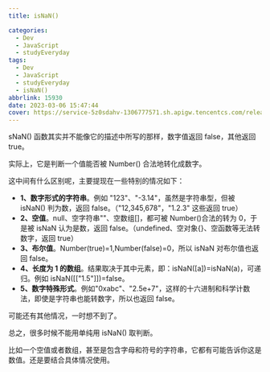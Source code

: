 ```yaml
---
title: isNaN()

categories:
  - Dev
  - JavaScript
  - studyEveryday
tags:
  - Dev
  - JavaScript
  - studyEveryday
  - isNaN()
abbrlink: 15930
date: 2023-03-06 15:47:44
cover: https://service-5z0sdahv-1306777571.sh.apigw.tencentcs.com/release/?uuid=8c125540acd0441592bd12829a08f768
---
```


sNaN() 函数其实并不能像它的描述中所写的那样，数字值返回 false，其他返回 true。

实际上，它是判断一个值能否被 Number() 合法地转化成数字。

这中间有什么区别呢，主要提现在一些特别的情况如下：

- **1、数字形式的字符串**。例如 "123"、"-3.14"，虽然是字符串型，但被 isNaN() 判为数，返回 false。（"12,345,678"，"1.2.3" 这些返回 true）
- **2、空值**。null、空字符串""、空数组[]，都可被 Number()合法的转为 0，于是被 isNaN 认为是数，返回 false。（undefined、空对象{}、空函数等无法转数字，返回 true）
- **3、布尔值**。Number(true)=1,Number(false)=0，所以 isNaN 对布尔值也返回 false。
- **4、长度为 1 的数组**。结果取决于其中元素，即：isNaN(\[a\])=isNaN(a)，可递归。例如 isNaN(\[\["1.5"]])=false。
- **5、数字特殊形式**。例如"0xabc"、"2.5e+7"，这样的十六进制和科学计数法，即使是字符串也能转数字，所以也返回 false。

可能还有其他情况，一时想不到了。

总之，很多时候不能用单纯用 isNaN() 取判断。

比如一个空值或者数组，甚至是包含字母和符号的字符串，它都有可能告诉你这是数值。还是要结合具体情况使用。